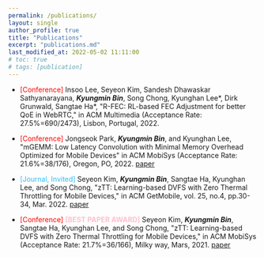 ```yaml
---
permalink: /publications/
layout: single
author_profile: true
title: "Publications"
excerpt: "publications.md"
last_modified_at: 2022-05-02 11:11:00
# toc: true
# tags: [publication]
---
```


* <span style="color:red">\[Conference\]</span> Insoo Lee, Seyeon Kim, Sandesh Dhawaskar Sathyanarayana, ***Kyungmin Bin***, Song Chong, Kyunghan Lee*, Dirk Grunwald, Sangtae Ha*, "R-FEC: RL-based FEC Adjustment for better QoE in WebRTC," in ACM Multimedia (Acceptance Rate: 27.5%=690/2473), Lisbon, Portugal, 2022.

* <span style="color:red">\[Conference\]</span> Jongseok Park, ***Kyungmin Bin***, and Kyunghan Lee, "mGEMM: Low Latency Convolution with Minimal Memory Overhead Optimized for Mobile Devices" in ACM MobiSys (Acceptance Rate: 21.6%=38/176), Oregon, PO, 2022. [paper](https://dl.acm.org/doi/10.1145/3498361.3538940)

* <span style="color:#33BAFF">\[Journal, Invited\]</span> Seyeon Kim, ***Kyungmin Bin***, Sangtae Ha, Kyunghan Lee, and Song Chong, "zTT: Learning-based DVFS with Zero Thermal Throttling for Mobile Devices," in ACM GetMobile, vol. 25, no.4, pp.30-34, Mar. 2022. [paper](https://dl.acm.org/doi/10.1145/3529706.3529714)

* <span style="color:red">\[Conference\]</span> **<span style="color:pink">[BEST PAPER AWARD]</span>** Seyeon Kim, ***Kyungmin Bin***, Sangtae Ha, Kyunghan Lee, and Song Chong, "zTT: Learning-based DVFS with Zero Thermal Throttling for Mobile Devices," in ACM MobiSys (Acceptance Rate: 21.7%=36/166), Milky way, Mars, 2021. [paper](https://dl.acm.org/doi/10.1145/3458864.3468161)


